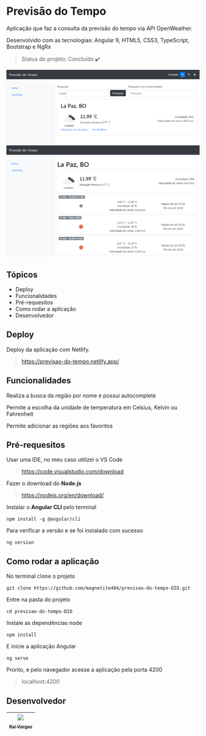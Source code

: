 # Previsão do Tempo
Aplicação que faz a consulta da previsão do tempo via API OpenWeather.

Desenvolvido com as tecnologias: Angular 9, HTML5, CSS3, TypeScript, Bootstrap e NgRx

> Status do projeto: Concluído :heavy_check_mark:

<img alt="Cursos tela inicial" src="https://github.com/magnetite404/previsao-do-tempo-DIO/blob/master/src/assets/img/screencapture-localhost-4200-2021-06-28-19_55_11.png" width="800px" />

<img alt="Cursos tela inicial" src="https://github.com/magnetite404/previsao-do-tempo-DIO/blob/master/src/assets/img/screencapture-localhost-4200-details-2021-06-28-19_55_48.png" width="800px" />

## Tópicos
- Deploy
- Funcionalidades
- Pré-requesitos
- Como rodar a aplicação
- Desenvolvedor

## Deploy
Deploy da aplicação com Netlify.
> https://previsao-do-tempo.netlify.app/


## Funcionalidades
Realiza a busca da região por nome e possui autocomplete

Permite a escolha da unidade de temperatura em Celsius, Kelvin ou Fahrenheit

Permite adicionar as regiões aos favoritos


## Pré-requesitos
Usar uma IDE, no meu caso utilizei o VS Code
> https://code.visualstudio.com/download
 
Fazer o download do <b>Node.js</b>
> https://nodejs.org/en/download/

Instalar o <b>Angular CLI</b> pelo terminal
```
npm install -g @angular/cli
```
  
Para verificar a versão e se foi instalado com sucesso
```
ng version
```

## Como rodar a aplicação
No terminal clone o projeto
```
git clone https://github.com/magnetite404/previsao-do-tempo-DIO.git
```

Entre na pasta do projeto
```
cd previsao-do-tempo-DIO
```

Instale as dependências node
```
npm install
```

E inicie a aplicação Angular
```
ng serve
```

Pronto, e pelo navegador acesse a aplicação pela porta 4200
> localhost:4200


## Desenvolvedor
[<img src="https://avatars3.githubusercontent.com/u/51307755?s=400&u=5233bfad8c4beeea2fa47931cc272a1f1178973a&v=4" width=115 > <br> <sub> Raí Vargas </sub>](https://github.com/Gunzz) |
| :---: |